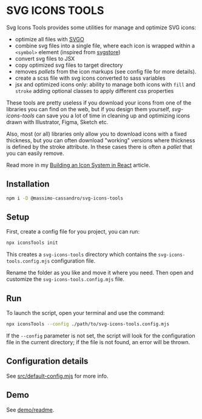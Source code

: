 # SVG ICONS TOOLS

Svg Icons Tools provides some utilities for manage and optimize SVG icons:

* optimize all files with [SVGO](https://svgo.dev/)
* combine svg files into a single file, where each icon is wrapped within a `<symbol>` element (inspired from [svgstore](https://github.com/svgstore/svgstore)) 
* convert svg files to JSX
* copy optimized svg files to target directory
* removes *pallets* from the icon markups (see config file for more details).
* create a scss file with svg icons converted to sass variables
* jsx and optimized icons only: ability to manage both icons with `fill` and `stroke` adding optional classes to apply different css properties

These tools are pretty useless if you download your icons from one of the libraries you can find on the web, but if you design them yourself, *svg-icons-tools* can save you a lot of time in cleaning up and optimizing icons drawn with Illustrator, Figma, Sketch etc.

Also, most (or all) libraries only allow you to download icons with a fixed thickness, but you can often download "working" versions where thickness is defined by the stroke attribute. In these cases there is often a *pallet* that you can easily remove.

Read more in my [Building an Icon System in React](https://medium.com/better-programming/building-an-icon-system-in-react-16757d73cc35) article.

## Installation

```bash
npm i -D @massimo-cassandro/svg-icons-tools
```

## Setup

First, create a config file for you project, you can run:

```bash
npx iconsTools init
```

This creates a `svg-icons-tools` directory which contains the `svg-icons-tools.config.mjs` configuration file.

Rename the folder as you like and move it where you need. Then open and customize the `svg-icons-tools.config.mjs` file.

## Run

To launch the script, open your terminal and use the command:

```bash
npx iconsTools --config ./path/to/svg-icons-tools.config.mjs
```

If the `--config` parameter is not set, the script will look for the configuration file in the current directory; if the file is not found, an error will be thrown.


## Configuration details

See [src/default-config.mjs](src/default-config.mjs) for more info.

## Demo

See [demo/readme](demo/readme.md).

